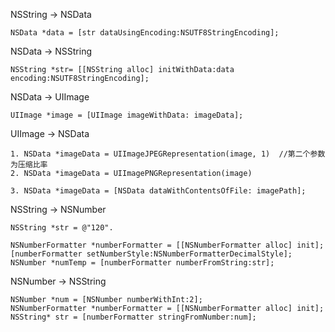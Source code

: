 
NSString -> NSData

	NSData *data = [str dataUsingEncoding:NSUTF8StringEncoding]; 

NSData -> NSString

	NSString *str= [[NSString alloc] initWithData:data encoding:NSUTF8StringEncoding];

NSData -> UIImage

	UIImage *image = [UIImage imageWithData: imageData];
UIImage -> NSData

	1. NSData *imageData = UIImageJPEGRepresentation(image, 1)	//第二个参数为压缩比率
	2. NSData *imageData = UIImagePNGRepresentation(image)
	
	3. NSData *imageData = [NSData dataWithContentsOfFile: imagePath];
	
NSString -> NSNumber

	NSString *str = @"120". 

    NSNumberFormatter *numberFormatter = [[NSNumberFormatter alloc] init];
    [numberFormatter setNumberStyle:NSNumberFormatterDecimalStyle];
    NSNumber *numTemp = [numberFormatter numberFromString:str];
    
NSNumber -> NSString

	NSNumber *num = [NSNumber numberWithInt:2];
   	NSNumberFormatter *numberFormatter = [[NSNumberFormatter alloc] init];   	
   	NSString* str = [numberFormatter stringFromNumber:num];